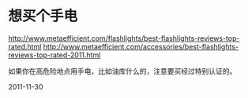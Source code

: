 # 想买个手电

http://www.metaefficient.com/flashlights/best-flashlights-reviews-top-rated.html
http://www.metaefficient.com/accessories/best-flashlights-reviews-top-rated-2011.html

如果你在高危险地点用手电，比如油库什么的，注意要买经过特别认证的。




2011-11-30